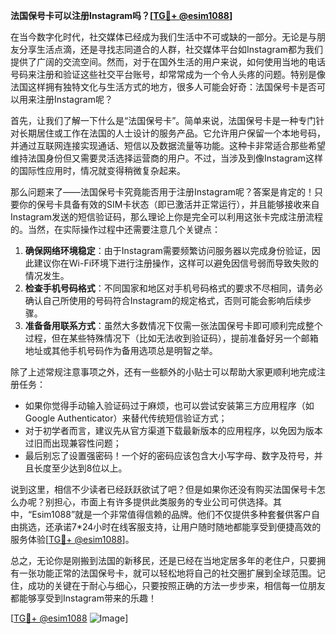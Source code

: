**法国保号卡可以注册Instagram吗？[[TG💪+ @esim1088](https://t.me/s/esim1088)]**

在当今数字化时代，社交媒体已经成为我们生活中不可或缺的一部分。无论是与朋友分享生活点滴，还是寻找志同道合的人群，社交媒体平台如Instagram都为我们提供了广阔的交流空间。然而，对于在国外生活的用户来说，如何使用当地的电话号码来注册和验证这些社交平台账号，却常常成为一个令人头疼的问题。特别是像法国这样拥有独特文化与生活方式的地方，很多人可能会好奇：法国保号卡是否可以用来注册Instagram呢？

首先，让我们了解一下什么是“法国保号卡”。简单来说，法国保号卡是一种专门针对长期居住或工作在法国的人士设计的服务产品。它允许用户保留一个本地号码，并通过互联网连接实现通话、短信以及数据流量等功能。这种卡非常适合那些希望维持法国身份但又需要灵活选择运营商的用户。不过，当涉及到像Instagram这样的国际性应用时，情况就变得稍微复杂起来。

那么问题来了——法国保号卡究竟能否用于注册Instagram呢？答案是肯定的！只要你的保号卡具备有效的SIM卡状态（即已激活并正常运行），并且能够接收来自Instagram发送的短信验证码，那么理论上你是完全可以利用这张卡完成注册流程的。当然，在实际操作过程中还需要注意几个关键点：

1. **确保网络环境稳定**：由于Instagram需要频繁访问服务器以完成身份验证，因此建议你在Wi-Fi环境下进行注册操作，这样可以避免因信号弱而导致失败的情况发生。
2. **检查手机号码格式**：不同国家和地区对手机号码格式的要求不尽相同，请务必确认自己所使用的号码符合Instagram的规定格式，否则可能会影响后续步骤。
3. **准备备用联系方式**：虽然大多数情况下仅需一张法国保号卡即可顺利完成整个过程，但在某些特殊情况下（比如无法收到验证码），提前准备好另一个邮箱地址或其他手机号码作为备用选项总是明智之举。

除了上述常规注意事项之外，还有一些额外的小贴士可以帮助大家更顺利地完成注册任务：

- 如果你觉得手动输入验证码过于麻烦，也可以尝试安装第三方应用程序（如Google Authenticator）来替代传统短信验证方式；
- 对于初学者而言，建议先从官方渠道下载最新版本的应用程序，以免因为版本过旧而出现兼容性问题；
- 最后别忘了设置强密码！一个好的密码应该包含大小写字母、数字及符号，并且长度至少达到8位以上。

说到这里，相信不少读者已经跃跃欲试了吧？但是如果你还没有购买法国保号卡怎么办呢？别担心，市面上有许多提供此类服务的专业公司可供选择。其中，“Esim1088”就是一个非常值得信赖的品牌。他们不仅提供多种套餐供客户自由挑选，还承诺7*24小时在线客服支持，让用户随时随地都能享受到便捷高效的服务体验[[TG💪+ @esim1088](https://t.me/s/esim1088)]。

总之，无论你是刚搬到法国的新移民，还是已经在当地定居多年的老住户，只要拥有一张功能正常的法国保号卡，就可以轻松地将自己的社交圈扩展到全球范围。记住，成功的关键在于耐心与细心，只要按照正确的方法一步步来，相信每一位朋友都能够享受到Instagram带来的乐趣！

[[TG💪+ @esim1088](https://t.me/s/esim1088) ![Image](https://i.postimg.cc/4NQfJmqS/Snipaste-2025-05-13-00-14-12.png)]